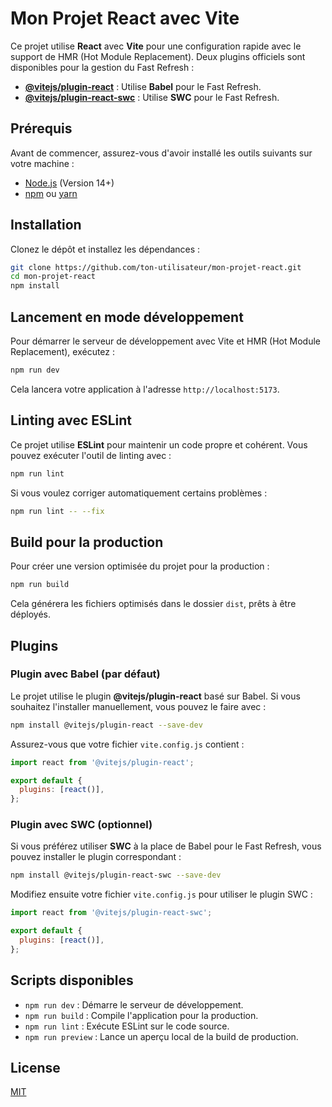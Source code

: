 
# Mon Projet React avec Vite

Ce projet utilise **React** avec **Vite** pour une configuration rapide avec le support de HMR (Hot Module Replacement). Deux plugins officiels sont disponibles pour la gestion du Fast Refresh :
- **[@vitejs/plugin-react](https://github.com/vitejs/vite-plugin-react)** : Utilise **Babel** pour le Fast Refresh.
- **[@vitejs/plugin-react-swc](https://github.com/vitejs/vite-plugin-react-swc)** : Utilise **SWC** pour le Fast Refresh.

## Prérequis

Avant de commencer, assurez-vous d'avoir installé les outils suivants sur votre machine :
- [Node.js](https://nodejs.org/) (Version 14+)
- [npm](https://www.npmjs.com/) ou [yarn](https://yarnpkg.com/)

## Installation

Clonez le dépôt et installez les dépendances :

```bash
git clone https://github.com/ton-utilisateur/mon-projet-react.git
cd mon-projet-react
npm install
```

## Lancement en mode développement

Pour démarrer le serveur de développement avec Vite et HMR (Hot Module Replacement), exécutez :

```bash
npm run dev
```

Cela lancera votre application à l'adresse `http://localhost:5173`.

## Linting avec ESLint

Ce projet utilise **ESLint** pour maintenir un code propre et cohérent. Vous pouvez exécuter l'outil de linting avec :

```bash
npm run lint
```

Si vous voulez corriger automatiquement certains problèmes :

```bash
npm run lint -- --fix
```

## Build pour la production

Pour créer une version optimisée du projet pour la production :

```bash
npm run build
```

Cela générera les fichiers optimisés dans le dossier `dist`, prêts à être déployés.

## Plugins

### Plugin avec Babel (par défaut)

Le projet utilise le plugin **@vitejs/plugin-react** basé sur Babel. Si vous souhaitez l'installer manuellement, vous pouvez le faire avec :

```bash
npm install @vitejs/plugin-react --save-dev
```

Assurez-vous que votre fichier `vite.config.js` contient :

```js
import react from '@vitejs/plugin-react';

export default {
  plugins: [react()],
};
```

### Plugin avec SWC (optionnel)

Si vous préférez utiliser **SWC** à la place de Babel pour le Fast Refresh, vous pouvez installer le plugin correspondant :

```bash
npm install @vitejs/plugin-react-swc --save-dev
```

Modifiez ensuite votre fichier `vite.config.js` pour utiliser le plugin SWC :

```js
import react from '@vitejs/plugin-react-swc';

export default {
  plugins: [react()],
};
```

## Scripts disponibles

- `npm run dev` : Démarre le serveur de développement.
- `npm run build` : Compile l'application pour la production.
- `npm run lint` : Exécute ESLint sur le code source.
- `npm run preview` : Lance un aperçu local de la build de production.

## License

[MIT](./LICENSE)
